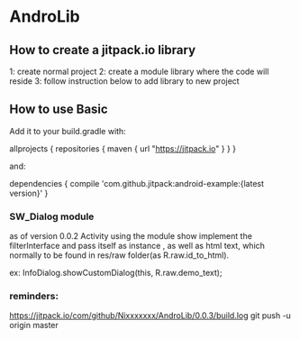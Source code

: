 # AndroLib
## How to create a jitpack.io library
1: create normal project
2: create a module library where the code will reside
3: follow instruction below to add library to new project


## How to use Basic
Add it to your build.gradle with:

allprojects {
    repositories {
        maven { url "https://jitpack.io" }
    }
}

and:

dependencies {
    compile 'com.github.jitpack:android-example:{latest version}'
}


### SW_Dialog module
as of version 0.0.2
Activity using the module show implement the filterInterface and pass itself as instance , as well as html text, which
normally to be found in res/raw folder(as R.raw.id_to_html).

ex:   InfoDialog.showCustomDialog(this, R.raw.demo_text);


### reminders:
https://jitpack.io/com/github/Nixxxxxxx/AndroLib/0.0.3/build.log
git push -u origin master
